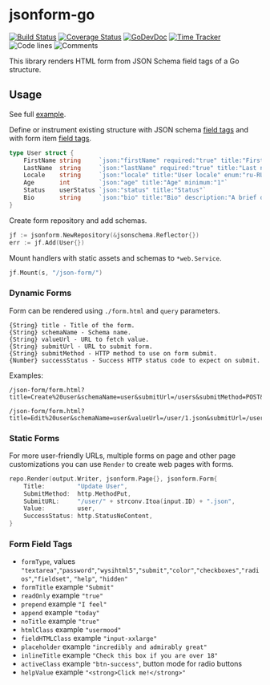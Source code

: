 # jsonform-go

[![Build Status](https://github.com/swaggest/jsonform-go/workflows/test-unit/badge.svg)](https://github.com/swaggest/jsonform-go/actions?query=branch%3Amaster+workflow%3Atest-unit)
[![Coverage Status](https://codecov.io/gh/swaggest/jsonform-go/branch/master/graph/badge.svg)](https://codecov.io/gh/swaggest/jsonform)
[![GoDevDoc](https://img.shields.io/badge/dev-doc-00ADD8?logo=go)](https://pkg.go.dev/github.com/swaggest/jsonform-go)
[![Time Tracker](https://wakatime.com/badge/github/swaggest/jsonform-go.svg)](https://wakatime.com/badge/github/swaggest/jsonform-go)
![Code lines](https://sloc.xyz/github/swaggest/jsonform-go/?category=code)
![Comments](https://sloc.xyz/github/swaggest/jsonform-go/?category=comments)

This library renders HTML form from JSON Schema field tags of a Go structure.

## Usage

See full [example](./example).

Define or instrument existing structure with JSON schema [field tags](https://github.com/swaggest/jsonschema-go#field-tags)
and with form item [field tags](#form-field-tags).

```go
type User struct {
	FirstName string     `json:"firstName" required:"true" title:"First name" minLength:"3"`
	LastName  string     `json:"lastName" required:"true" title:"Last name" minLength:"3"`
	Locale    string     `json:"locale" title:"User locale" enum:"ru-RU,en-US"`
	Age       int        `json:"age" title:"Age" minimum:"1"`
	Status    userStatus `json:"status" title:"Status"`
	Bio       string     `json:"bio" title:"Bio" description:"A brief description of the person." formType:"textarea"`
}
```

Create form repository and add schemas.

```go
jf := jsonform.NewRepository(&jsonschema.Reflector{})
err := jf.Add(User{})
```

Mount handlers with static assets and schemas to `*web.Service`.

```go
jf.Mount(s, "/json-form/")
```

### Dynamic Forms

Form can be rendered using `./form.html` and `query` parameters.

```
{String} title - Title of the form.
{String} schemaName - Schema name.
{String} valueUrl - URL to fetch value.
{String} submitUrl - URL to submit form.
{String} submitMethod - HTTP method to use on form submit.
{Number} successStatus - Success HTTP status code to expect on submit.
```

Examples: 

```
/json-form/form.html?title=Create%20user&schemaName=user&submitUrl=/users&submitMethod=POST&successStatus=201
```

```
/json-form/form.html?title=Edit%20user&schemaName=user&valueUrl=/user/1.json&submitUrl=/user/1.json&submitMethod=PUT&successStatus=204
```

### Static Forms

For more user-friendly URLs, multiple forms on page and other page customizations you can use `Render` to create 
web pages with forms.

```go
repo.Render(output.Writer, jsonform.Page{}, jsonform.Form{
    Title:         "Update User",
    SubmitMethod:  http.MethodPut,
    SubmitURL:     "/user/" + strconv.Itoa(input.ID) + ".json",
    Value:         user,
    SuccessStatus: http.StatusNoContent,
}
```

### Form Field Tags

* `formType`, values `"textarea"`,`"password"`,`"wysihtml5"`,`"submit"`,`"color"`,`"checkboxes"`,`"radios"`,`"fieldset"`, `"help"`, `"hidden"`
* `formTitle` example `"Submit"`
* `readOnly` example `"true"`
* `prepend` example `"I feel"`
* `append` example `"today"`
* `noTitle` example `"true"`
* `htmlClass` example `"usermood"`
* `fieldHTMLClass` example `"input-xxlarge"`
* `placeholder` example `"incredibly and admirably great"`
* `inlineTitle` example `"Check this box if you are over 18"`
* `activeClass` example `"btn-success"`, button mode for radio buttons
* `helpValue` example `"<strong>Click me!</strong>"`
